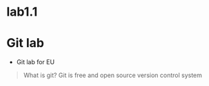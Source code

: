 # lab1.1
# Git lab
* Git lab for EU
> What is git?
  Git is free and open source version control system
